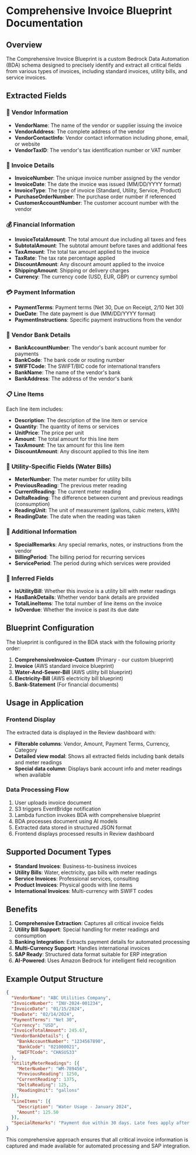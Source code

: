 # Comprehensive Invoice Blueprint Documentation

## Overview

The Comprehensive Invoice Blueprint is a custom Bedrock Data Automation (BDA) schema designed to precisely identify and extract all critical fields from various types of invoices, including standard invoices, utility bills, and service invoices.

## Extracted Fields

### 🏢 **Vendor Information**
- **VendorName**: The name of the vendor or supplier issuing the invoice
- **VendorAddress**: The complete address of the vendor
- **VendorContactInfo**: Vendor contact information including phone, email, or website
- **VendorTaxID**: The vendor's tax identification number or VAT number

### 📄 **Invoice Details**
- **InvoiceNumber**: The unique invoice number assigned by the vendor
- **InvoiceDate**: The date the invoice was issued (MM/DD/YYYY format)
- **InvoiceType**: The type of invoice (Standard, Utility, Service, Product)
- **PurchaseOrderNumber**: The purchase order number if referenced
- **CustomerAccountNumber**: The customer account number with the vendor

### 💰 **Financial Information**
- **InvoiceTotalAmount**: The total amount due including all taxes and fees
- **SubtotalAmount**: The subtotal amount before taxes and additional fees
- **TaxAmount**: The total tax amount applied to the invoice
- **TaxRate**: The tax rate percentage applied
- **DiscountAmount**: Any discount amount applied to the invoice
- **ShippingAmount**: Shipping or delivery charges
- **Currency**: The currency code (USD, EUR, GBP) or currency symbol

### 💳 **Payment Information**
- **PaymentTerms**: Payment terms (Net 30, Due on Receipt, 2/10 Net 30)
- **DueDate**: The date payment is due (MM/DD/YYYY format)
- **PaymentInstructions**: Specific payment instructions from the vendor

### 🏦 **Vendor Bank Details**
- **BankAccountNumber**: The vendor's bank account number for payments
- **BankCode**: The bank code or routing number
- **SWIFTCode**: The SWIFT/BIC code for international transfers
- **BankName**: The name of the vendor's bank
- **BankAddress**: The address of the vendor's bank

### 📋 **Line Items**
Each line item includes:
- **Description**: The description of the line item or service
- **Quantity**: The quantity of items or services
- **UnitPrice**: The price per unit
- **Amount**: The total amount for this line item
- **TaxAmount**: The tax amount for this line item
- **DiscountAmount**: Any discount applied to this line item

### 🔧 **Utility-Specific Fields (Water Bills)**
- **MeterNumber**: The meter number for utility bills
- **PreviousReading**: The previous meter reading
- **CurrentReading**: The current meter reading
- **DeltaReading**: The difference between current and previous readings (consumption)
- **ReadingUnit**: The unit of measurement (gallons, cubic meters, kWh)
- **ReadingDate**: The date when the reading was taken

### 📝 **Additional Information**
- **SpecialRemarks**: Any special remarks, notes, or instructions from the vendor
- **BillingPeriod**: The billing period for recurring services
- **ServicePeriod**: The period during which services were provided

### 🤖 **Inferred Fields**
- **IsUtilityBill**: Whether this invoice is a utility bill with meter readings
- **HasBankDetails**: Whether vendor bank details are provided
- **TotalLineItems**: The total number of line items on the invoice
- **IsOverdue**: Whether the invoice is past its due date

## Blueprint Configuration

The blueprint is configured in the BDA stack with the following priority order:

1. **ComprehensiveInvoice-Custom** (Primary - our custom blueprint)
2. **Invoice** (AWS standard invoice blueprint)
3. **Water-And-Sewer-Bill** (AWS utility bill blueprint)
4. **Electricity-Bill** (AWS electricity bill blueprint)
5. **Bank-Statement** (For financial documents)

## Usage in Application

### Frontend Display
The extracted data is displayed in the Review dashboard with:
- **Filterable columns**: Vendor, Amount, Payment Terms, Currency, Category
- **Detailed view modal**: Shows all extracted fields including bank details and meter readings
- **Special data column**: Displays bank account info and meter readings when available

### Data Processing Flow
1. User uploads invoice document
2. S3 triggers EventBridge notification
3. Lambda function invokes BDA with comprehensive blueprint
4. BDA processes document using AI models
5. Extracted data stored in structured JSON format
6. Frontend displays processed results in Review dashboard

## Supported Document Types

- **Standard Invoices**: Business-to-business invoices
- **Utility Bills**: Water, electricity, gas bills with meter readings
- **Service Invoices**: Professional services, consulting
- **Product Invoices**: Physical goods with line items
- **International Invoices**: Multi-currency with SWIFT codes

## Benefits

1. **Comprehensive Extraction**: Captures all critical invoice fields
2. **Utility Bill Support**: Special handling for meter readings and consumption
3. **Banking Integration**: Extracts payment details for automated processing
4. **Multi-Currency Support**: Handles international invoices
5. **SAP Ready**: Structured data format suitable for ERP integration
6. **AI-Powered**: Uses Amazon Bedrock for intelligent field recognition

## Example Output Structure

```json
{
  "VendorName": "ABC Utilities Company",
  "InvoiceNumber": "INV-2024-001234",
  "InvoiceDate": "01/15/2024",
  "DueDate": "02/14/2024",
  "PaymentTerms": "Net 30",
  "Currency": "USD",
  "InvoiceTotalAmount": 245.67,
  "VendorBankDetails": {
    "BankAccountNumber": "1234567890",
    "BankCode": "021000021",
    "SWIFTCode": "CHASUS33"
  },
  "UtilityMeterReadings": [{
    "MeterNumber": "WM-789456",
    "PreviousReading": 1250,
    "CurrentReading": 1375,
    "DeltaReading": 125,
    "ReadingUnit": "gallons"
  }],
  "LineItems": [{
    "Description": "Water Usage - January 2024",
    "Amount": 125.50
  }],
  "SpecialRemarks": "Payment due within 30 days. Late fees apply after due date."
}
```

This comprehensive approach ensures that all critical invoice information is captured and made available for automated processing and SAP integration.
